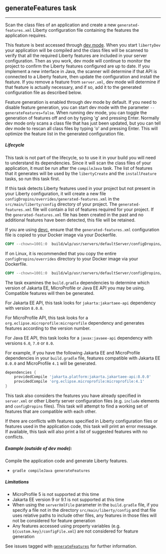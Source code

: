 ## generateFeatures task
---
Scan the class files of an application and create a new `generated-features.xml` Liberty configuration file containing the features the application requires.

This feature is best accessed through [dev mode](libertyDev.md). When you start `libertyDev` your application will be compiled and the class files will be scanned to verify that all the required Liberty features are included in your server configuration. Then as you work, dev mode will continue to monitor the project to confirm the Liberty features configured are up to date. If you implement a new interface in Java, the scanner will determine if that API is connected to a Liberty feature, then update the configuration and install the feature. If you remove a feature from `server.xml`, dev mode will determine if that feature is actually necessary, and if so, add it to the generated configuration file as described below.

Feature generation is enabled through dev mode by default. If you need to disable feature generation, you can start dev mode with the parameter `--generateFeatures=false`. When running dev mode, you can toggle the generation of features off and on by typing 'g' and pressing Enter. Normally dev mode only scans a class file that has just been updated, but you can tell dev mode to rescan all class files by typing 'o' and pressing Enter. This will optimize the feature list in the generated configuration file.

##### Lifecycle

This task is not part of the lifecycle, so to use it in your build you will need to understand its dependencies. Since it will scan the class files of your application, it must be run after the `compileJava` task. The list of features that it generates will be used by the `libertyCreate` and the `installFeature` tasks, so run this task first.

If this task detects Liberty features used in your project but not present in your Liberty configuration, it will create a new file `configDropins/overrides/generated-features.xml` in the `src/main/liberty/config` directory of your project. The `generated-features.xml` file will contain a list of features required for your project. If the `generated-features.xml` file has been created in the past and no additional features have been detected, this file will be retained.

If you are using [devc](libertyDev.md#libertydevc-task-container-mode), ensure that the `generated-features.xml` configuration file is copied to your Docker image via your Dockerfile.
```dockerfile
COPY --chown=1001:0  build/wlp/usr/servers/defaultServer/configDropins/overrides/generated-features.xml /config/configDropins/overrides/
```
If on Linux, it is recommended that you copy the entire `configDropins/overrides` directory to your Docker image via your Dockerfile.
```dockerfile
COPY --chown=1001:0  build/wlp/usr/servers/defaultServer/configDropins/overrides /config/configDropins/overrides
```

The task examines the `build.gradle` dependencies to determine which version of Jakarta EE, MicroProfile or Java EE API you may be using. Compatible features will then be generated.

For Jakarta EE API, this task looks for `jakarta:jakartaee-api` dependency with version `8.0.0`.

For MicroProfile API, this task looks for a `org.eclipse.microprofile:microprofile` dependency and generates features according to the version number.

For Java EE API, this task looks for a `javax:javaee-api` dependency with versions `6.0`, `7.0` or `8.0`.

For example, if you have the following Jakarta EE and MicroProfile dependencies in your `build.gradle` file, features compatible with Jakarta EE `8.0.0` and MicroProfile `4.1` will be generated.
```groovy
dependencies {
    providedCompile 'jakarta.platform:jakarta.jakartaee-api:8.0.0'
    providedCompile 'org.eclipse.microprofile:microprofile:4.1'
}
```

This task also considers the features you have already specified in `server.xml` or other Liberty server configuration files (e.g. `include` elements and `configDropins` files). This task will attempt to find a working set of features that are compatible with each other.

If there are conflicts with features specified in Liberty configuration files or features used in the application code, this task will print an error message. If available, this task will also print a list of suggested features with no conflicts.

##### Example (outside of dev mode):

Compile the application code and generate Liberty features.
* `gradle compileJava generateFeatures`

##### Limitations

* MicroProfile 5 is not supported at this time
* Jakarta EE version 9 or 9.1 is not supported at this time
* When using the `serverXmlFile` parameter in the `build.gradle` file, if you specify a file not in the directory `src/main/liberty/config` and that file uses relative paths to include other files, any features in those files will not be considered for feature generation
* Any features accessed using property variables (e.g. `${custom.key}/configFile.xml`) are not considered for feature generation

See issues tagged with [`generateFeatures`](https://github.com/OpenLiberty/ci.gradle/issues?q=is%3Aissue+is%3Aopen+label%3AgenerateFeatures) for further information.

